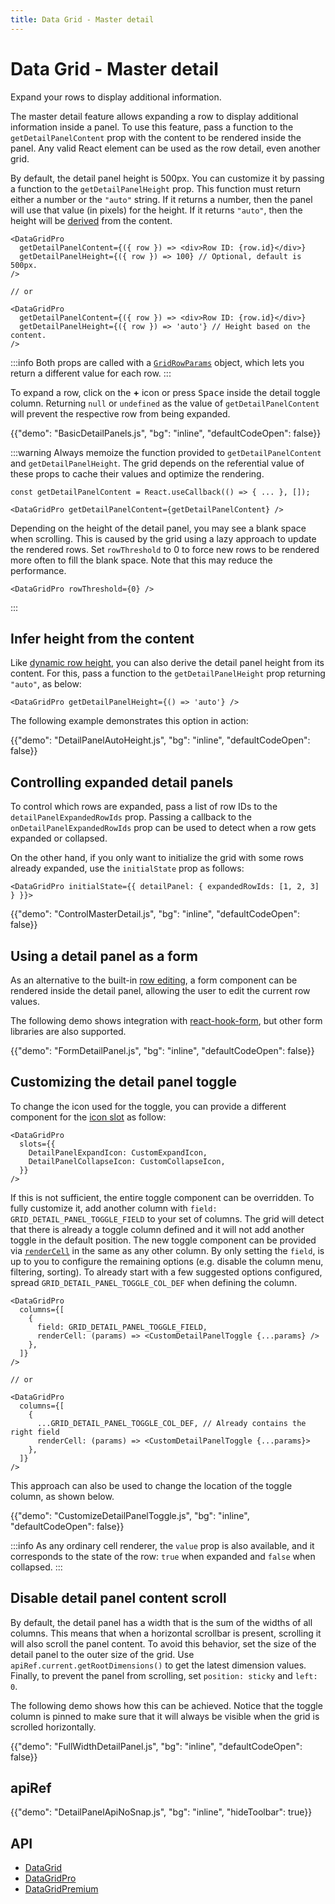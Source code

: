 ```yaml
---
title: Data Grid - Master detail
---
```


# Data Grid - Master detail [<span class="plan-pro"></span>](/x/introduction/licensing/#pro-plan)

<p class="description">Expand your rows to display additional information.</p>

The master detail feature allows expanding a row to display additional information inside a panel.
To use this feature, pass a function to the `getDetailPanelContent` prop with the content to be rendered inside the panel.
Any valid React element can be used as the row detail, even another grid.

By default, the detail panel height is 500px.
You can customize it by passing a function to the `getDetailPanelHeight` prop.
This function must return either a number or the `"auto"` string.
If it returns a number, then the panel will use that value (in pixels) for the height.
If it returns `"auto"`, then the height will be [derived](#infer-height-from-the-content) from the content.

```tsx
<DataGridPro
  getDetailPanelContent={({ row }) => <div>Row ID: {row.id}</div>}
  getDetailPanelHeight={({ row }) => 100} // Optional, default is 500px.
/>

// or

<DataGridPro
  getDetailPanelContent={({ row }) => <div>Row ID: {row.id}</div>}
  getDetailPanelHeight={({ row }) => 'auto'} // Height based on the content.
/>
```

:::info
Both props are called with a [`GridRowParams`](/x/api/data-grid/grid-row-params/) object, which lets you return a different value for each row.
:::

To expand a row, click on the **+** icon or press <kbd class="key">Space</kbd> inside the detail toggle column.
Returning `null` or `undefined` as the value of `getDetailPanelContent` will prevent the respective row from being expanded.

{{"demo": "BasicDetailPanels.js", "bg": "inline", "defaultCodeOpen": false}}

:::warning
Always memoize the function provided to `getDetailPanelContent` and `getDetailPanelHeight`.
The grid depends on the referential value of these props to cache their values and optimize the rendering.

```tsx
const getDetailPanelContent = React.useCallback(() => { ... }, []);

<DataGridPro getDetailPanelContent={getDetailPanelContent} />
```

Depending on the height of the detail panel, you may see a blank space when scrolling.
This is caused by the grid using a lazy approach to update the rendered rows.
Set `rowThreshold` to 0 to force new rows to be rendered more often to fill the blank space.
Note that this may reduce the performance.

```tsx
<DataGridPro rowThreshold={0} />
```

:::

## Infer height from the content

Like [dynamic row height](/x/react-data-grid/row-height/#dynamic-row-height), you can also derive the detail panel height from its content.
For this, pass a function to the `getDetailPanelHeight` prop returning `"auto"`, as below:

```tsx
<DataGridPro getDetailPanelHeight={() => 'auto'} />
```

The following example demonstrates this option in action:

{{"demo": "DetailPanelAutoHeight.js", "bg": "inline", "defaultCodeOpen": false}}

## Controlling expanded detail panels

To control which rows are expanded, pass a list of row IDs to the `detailPanelExpandedRowIds` prop.
Passing a callback to the `onDetailPanelExpandedRowIds` prop can be used to detect when a row gets expanded or collapsed.

On the other hand, if you only want to initialize the grid with some rows already expanded, use the `initialState` prop as follows:

```tsx
<DataGridPro initialState={{ detailPanel: { expandedRowIds: [1, 2, 3] } }}>
```

{{"demo": "ControlMasterDetail.js", "bg": "inline", "defaultCodeOpen": false}}

## Using a detail panel as a form

As an alternative to the built-in [row editing](/x/react-data-grid/editing/#row-editing), a form component can be rendered inside the detail panel, allowing the user to edit the current row values.

The following demo shows integration with [react-hook-form](https://react-hook-form.com/), but other form libraries are also supported.

{{"demo": "FormDetailPanel.js", "bg": "inline", "defaultCodeOpen": false}}

## Customizing the detail panel toggle

To change the icon used for the toggle, you can provide a different component for the [icon slot](/x/react-data-grid/components/#icons) as follow:

```tsx
<DataGridPro
  slots={{
    DetailPanelExpandIcon: CustomExpandIcon,
    DetailPanelCollapseIcon: CustomCollapseIcon,
  }}
/>
```

If this is not sufficient, the entire toggle component can be overridden.
To fully customize it, add another column with `field: GRID_DETAIL_PANEL_TOGGLE_FIELD` to your set of columns.
The grid will detect that there is already a toggle column defined and it will not add another toggle in the default position.
The new toggle component can be provided via [`renderCell`](/x/react-data-grid/column-definition/#rendering-cells) in the same as any other column.
By only setting the `field`, is up to you to configure the remaining options (e.g. disable the column menu, filtering, sorting).
To already start with a few suggested options configured, spread `GRID_DETAIL_PANEL_TOGGLE_COL_DEF` when defining the column.

```tsx
<DataGridPro
  columns={[
    {
      field: GRID_DETAIL_PANEL_TOGGLE_FIELD,
      renderCell: (params) => <CustomDetailPanelToggle {...params} />
    },
  ]}
/>

// or

<DataGridPro
  columns={[
    {
      ...GRID_DETAIL_PANEL_TOGGLE_COL_DEF, // Already contains the right field
      renderCell: (params) => <CustomDetailPanelToggle {...params}>
    },
  ]}
/>
```

This approach can also be used to change the location of the toggle column, as shown below.

{{"demo": "CustomizeDetailPanelToggle.js", "bg": "inline", "defaultCodeOpen": false}}

:::info
As any ordinary cell renderer, the `value` prop is also available, and it corresponds to the state of the row: `true` when expanded and `false` when collapsed.
:::

## Disable detail panel content scroll

By default, the detail panel has a width that is the sum of the widths of all columns.
This means that when a horizontal scrollbar is present, scrolling it will also scroll the panel content.
To avoid this behavior, set the size of the detail panel to the outer size of the grid.
Use `apiRef.current.getRootDimensions()` to get the latest dimension values.
Finally, to prevent the panel from scrolling, set `position: sticky` and `left: 0`.

The following demo shows how this can be achieved.
Notice that the toggle column is pinned to make sure that it will always be visible when the grid is scrolled horizontally.

{{"demo": "FullWidthDetailPanel.js", "bg": "inline", "defaultCodeOpen": false}}

## apiRef

{{"demo": "DetailPanelApiNoSnap.js", "bg": "inline", "hideToolbar": true}}

## API

- [DataGrid](/x/api/data-grid/data-grid/)
- [DataGridPro](/x/api/data-grid/data-grid-pro/)
- [DataGridPremium](/x/api/data-grid/data-grid-premium/)
